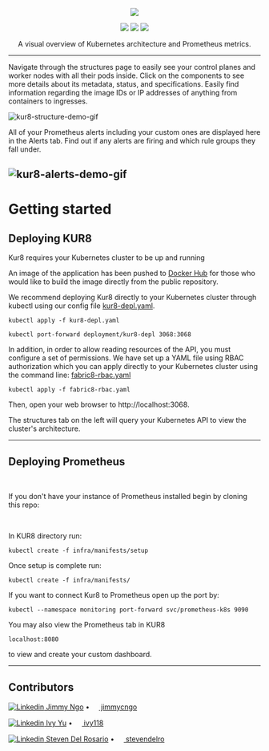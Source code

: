 <p align="center">
  <img src="https://user-images.githubusercontent.com/83550543/128225963-e0d5db59-b453-402c-a949-1d12ed6f0e48.jpg"/>
</p>

<p align="center">
  <img src="https://travis-ci.com/oslabs-beta/Kur8.svg?branch=dev"/>
  <img src="https://img.shields.io/docker/pulls/kur8/dashboard"/>
  <img src="https://img.shields.io/github/license/oslabs-beta/Kur8" /> 
</p>

<p align="center">
 A visual overview of Kubernetes architecture and Prometheus metrics.
</p>

---

Navigate through the structures page to easily see your control planes and worker nodes with all their pods inside. Click on the components to see more details about its metadata, status, and specifications. Easily find information regarding the image IDs or IP addresses of anything from containers to ingresses.

![kur8-structure-demo-gif](https://github.com/oslabs-beta/Kur8/blob/dev/demo-gifs/kur8-structures-demo.gif)

All of your Prometheus alerts including your custom ones are displayed here in the Alerts tab. Find out if any alerts are firing and which rule groups they fall under.

![kur8-alerts-demo-gif](https://github.com/oslabs-beta/Kur8/blob/dev/demo-gifs/kur8-alerts-demo.gif)
---

# Getting started

## Deploying KUR8

Kur8 requires your Kubernetes cluster to be up and running

An image of the application has been pushed to [Docker Hub](https://hub.docker.com/repository/docker/kur8/dashboard) for those who would like to build the image directly from the public repository.

We recommend deploying Kur8 directly to your Kubernetes cluster through kubectl using our config file [kur8-depl.yaml](https://github.com/oslabs-beta/Kur8/blob/dev/infra/k8s/kur8-depl.yaml).

```
kubectl apply -f kur8-depl.yaml
```

```
kubectl port-forward deployment/kur8-depl 3068:3068
```

In addition, in order to allow reading resources of the API, you must configure a set of permissions. We have set up a YAML file using RBAC authorization which you can apply directly to your Kubernetes cluster using the command line: [fabric8-rbac.yaml](https://github.com/oslabs-beta/Kur8/blob/dev/infra/k8s/fabric8-rbac.yaml)

```
kubectl apply -f fabric8-rbac.yaml
```

Then, open your web browser to http://localhost:3068.

The structures tab on the left will query your Kubernetes API to view the cluster's architecture.

---

## Deploying Prometheus

<br/>

If you don't have your instance of Prometheus installed begin by cloning this repo:

<br/>

In KUR8 directory run: 
```
kubectl create -f infra/manifests/setup
```

Once setup is complete run: 
```
kubectl create -f infra/manifests/
```

If you want to connect Kur8 to Prometheus open up the port by: 
```
kubectl --namespace monitoring port-forward svc/prometheus-k8s 9090
```

You may also view the Prometheus tab in KUR8 
```
localhost:8080
``` 
to view and create your custom dashboard.

---

## Contributors

[![Linkedin](https://i.stack.imgur.com/gVE0j.png) Jimmy Ngo](https://www.linkedin.com/in/jimmycngo/) • [<img src="https://github.githubassets.com/favicons/favicon-dark.png" width="15" height="15"> jimmycngo](https://github.com/jimmycngo)

[![Linkedin](https://i.stack.imgur.com/gVE0j.png) Ivy Yu](https://www.linkedin.com/in/ivy-yu-746a5b132/) • [<img src="https://github.githubassets.com/favicons/favicon-dark.png" width="15" height="15"> ivy118](https://github.com/ivy118)

[![Linkedin](https://i.stack.imgur.com/gVE0j.png) Steven Del Rosario](https://www.linkedin.com/in/stevendelro/) • [<img src="https://github.githubassets.com/favicons/favicon-dark.png" width="15" height="15"> stevendelro](https://github.com/stevendelro)
